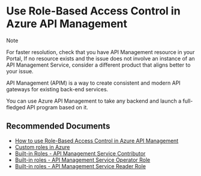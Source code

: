 <properties
    pageTitle="Use Role-Based Access Control in Azure API Management"
    description="Use Role-Based Access Control in Azure API Management"
    service="microsoft.apim"
    resource="apimanagement"
    authors="genli,v-miegge"
    ms.author="mquian,toddfous"
    selfHelpType="generic"
    supportTopicIds="32632431"
    resourceTags=""
    productPesIds="15551"
    cloudEnvironments="public"
    articleId="b42d93ae-1822-407e-a6e8-e1ebc6b5b935"
/>

# Use Role-Based Access Control in Azure API Management

> [!NOTE]
> For faster resolution, check that you have API Management resource in your Portal,  If no resource exists and the issue does not involve an instance of an API Management Service, consider a different product that aligns better to your issue.
> 
> API Management (APIM) is a way to create consistent and modern API gateways for existing back-end services.
> 
> You can use Azure API Management to take any backend and launch a full-fledged API program based on it.

## **Recommended Documents**

* [How to use Role-Based Access Control in Azure API Management](https://docs.microsoft.com/azure/api-management/api-management-role-based-access-control)<br>
* [Custom roles in Azure](https://docs.microsoft.com/azure/role-based-access-control/custom-roles)<br>
* [Built-in Roles - API Management Service Contributor](https://docs.microsoft.com/azure/role-based-access-control/built-in-roles#api-management-service-contributor)<br>
* [Built-in roles - API Management Service Operator Role](https://docs.microsoft.com/azure/role-based-access-control/built-in-roles#api-management-service-operator-role)<br>
* [Built-in roles - API Management Service Reader Role](https://docs.microsoft.com/azure/role-based-access-control/built-in-roles#api-management-service-reader-role)
